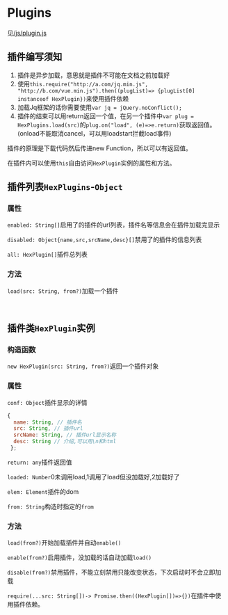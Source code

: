 # Plugins

见[/js/plugin.js](/js/plugin.js)

## 插件编写须知

1. 插件是异步加载，意思就是插件不可能在文档之前加载好
2. 使用`this.require("http://a.com/jq.min.js", "http://b.com/vue.min.js").then((plugList)=> {plugList[0] instanceof HexPlugin})`​来使用插件依赖
3. 加载Jq框架的话你需要使用`var jq = jQuery.noConflict();`​
4. 插件的结束可以用return返回一个值，在另一个插件中`var plug = HexPlugins.load(src)`​的`plug.on("load", (e)=>e.return)`​获取返回值。(onload不能取消cancel，可以用loadstart拦截load事件)

插件的原理是下载代码然后传进new Function，所以可以有返回值。

在插件内可以使用`this`​自由访问`HexPlugin`​实例的属性和方法。

## 插件列表`HexPlugins`​-`Object`​

### 属性

​`enabled: String[]`​启用了的插件的url列表，插件名等信息会在插件加载完显示

​`disabled: Object{name,src,srcName,desc}[]`​禁用了的插件的信息列表

​`all: HexPlugin[]`​插件总列表

### 方法

​`load(src: String, from?)`​加载一个插件

‍

## 插件类`HexPlugin`​实例

### 构造函数

​`new HexPlugin(src: String, from?)`​返回一个插件对象

### 属性

​`conf: Object`​插件显示的详情

```js
{
  name: String, // 插件名
  src: String, // 插件url
  srcName: String, // 插件url显示名称
  desc: String // 介绍,可以用\n和html
 };
```

​`return: any`​插件返回值

​`loaded: Number`​0未调用load,1调用了load但没加载好,2加载好了

​`elem: Element`​插件的dom

​`from: String`​构造时指定的`from`​

### 方法

​`load(from?)`​开始加载插件并自动`enable()`​

​`enable(from?)`​启用插件，没加载的话自动加载`load()`​

​`disable(from?)`​禁用插件，不能立刻禁用只能改变状态，下次启动时不会立即加载

​`require(...src: String[])-> Promise.then((HexPlugin[])=>{})`​在插件中使用插件依赖。

‍
